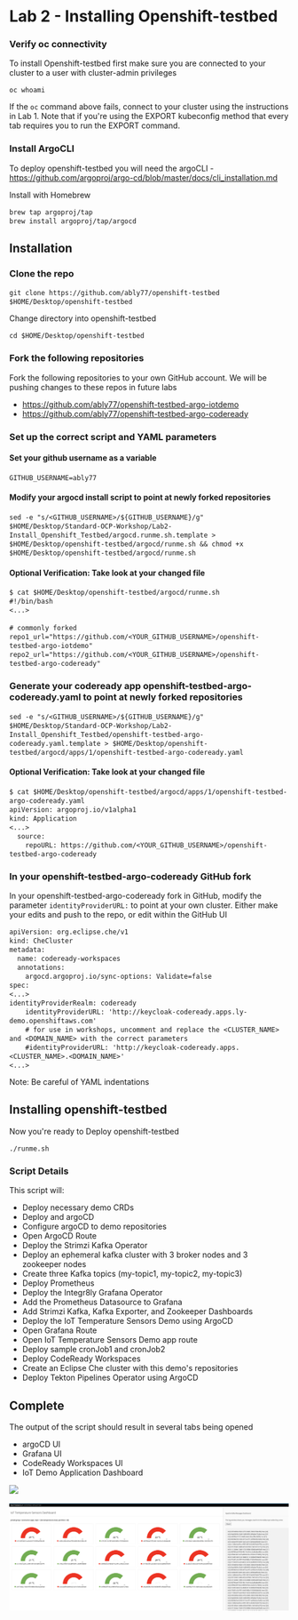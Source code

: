 # Lab 2 - Installing Openshift-testbed

### Verify oc connectivity

To install Openshift-testbed first make sure you are connected to your cluster to a user with cluster-admin privileges
```
oc whoami
```

If the `oc` command above fails, connect to your cluster using the instructions in Lab 1. Note that if you're using the EXPORT kubeconfig method that every tab requires you to run the EXPORT command.

### Install ArgoCLI
To deploy openshift-testbed you will need the argoCLI - https://github.com/argoproj/argo-cd/blob/master/docs/cli_installation.md

Install with Homebrew
```
brew tap argoproj/tap
brew install argoproj/tap/argocd
```

## Installation

### Clone the repo
```
git clone https://github.com/ably77/openshift-testbed $HOME/Desktop/openshift-testbed
```

Change directory into openshift-testbed
```
cd $HOME/Desktop/openshift-testbed
```

### Fork the following repositories
Fork the following repositories to your own GitHub account. We will be pushing changes to these repos in future labs
- https://github.com/ably77/openshift-testbed-argo-iotdemo
- https://github.com/ably77/openshift-testbed-argo-codeready


### Set up the correct script and YAML parameters

#### Set your github username as a variable
```
GITHUB_USERNAME=ably77
```

#### Modify your argocd install script to point at newly forked repositories
```
sed -e "s/<GITHUB_USERNAME>/${GITHUB_USERNAME}/g" $HOME/Desktop/Standard-OCP-Workshop/Lab2-Install_Openshift_Testbed/argocd.runme.sh.template > $HOME/Desktop/openshift-testbed/argocd/runme.sh && chmod +x $HOME/Desktop/openshift-testbed/argocd/runme.sh
```

#### Optional Verification: Take look at your changed file
```
$ cat $HOME/Desktop/openshift-testbed/argocd/runme.sh
#!/bin/bash
<...>

# commonly forked
repo1_url="https://github.com/<YOUR_GITHUB_USERNAME>/openshift-testbed-argo-iotdemo"
repo2_url="https://github.com/<YOUR_GITHUB_USERNAME>/openshift-testbed-argo-codeready"
```

### Generate your codeready app openshift-testbed-argo-codeready.yaml to point at newly forked repositories
```
sed -e "s/<GITHUB_USERNAME>/${GITHUB_USERNAME}/g" $HOME/Desktop/Standard-OCP-Workshop/Lab2-Install_Openshift_Testbed/openshift-testbed-argo-codeready.yaml.template > $HOME/Desktop/openshift-testbed/argocd/apps/1/openshift-testbed-argo-codeready.yaml
```

#### Optional Verification: Take look at your changed file
```
$ cat $HOME/Desktop/openshift-testbed/argocd/apps/1/openshift-testbed-argo-codeready.yaml
apiVersion: argoproj.io/v1alpha1
kind: Application
<...>
  source:
    repoURL: https://github.com/<YOUR_GITHUB_USERNAME>/openshift-testbed-argo-codeready
```

### In your openshift-testbed-argo-codeready GitHub fork

In your openshift-testbed-argo-codeready fork in GitHub, modify the parameter `identityProviderURL:` to point at your own cluster. Either make your edits and push to the repo, or edit within the GitHub UI
```
apiVersion: org.eclipse.che/v1
kind: CheCluster
metadata:
  name: codeready-workspaces
  annotations:
    argocd.argoproj.io/sync-options: Validate=false
spec:
<...>
identityProviderRealm: codeready
    identityProviderURL: 'http://keycloak-codeready.apps.ly-demo.openshiftaws.com'
    # for use in workshops, uncomment and replace the <CLUSTER_NAME> and <DOMAIN_NAME> with the correct parameters
    #identityProviderURL: 'http://keycloak-codeready.apps.<CLUSTER_NAME>.<DOMAIN_NAME>'
<...>
```

Note: Be careful of YAML indentations

## Installing openshift-testbed

Now you're ready to Deploy openshift-testbed
```
./runme.sh
```

### Script Details
This script will:
- Deploy necessary demo CRDs
- Deploy and argoCD
- Configure argoCD to demo repositories
- Open ArgoCD Route
- Deploy the Strimzi Kafka Operator
- Deploy an ephemeral kafka cluster with 3 broker nodes and 3 zookeeper nodes
- Create three Kafka topics (my-topic1, my-topic2, my-topic3)
- Deploy Prometheus
- Deploy the Integr8ly Grafana Operator
- Add the Prometheus Datasource to Grafana
- Add Strimzi Kafka, Kafka Exporter, and Zookeeper Dashboards
- Deploy the IoT Temperature Sensors Demo using ArgoCD
- Open Grafana Route
- Open IoT Temperature Sensors Demo app route
- Deploy sample cronJob1 and cronJob2
- Deploy CodeReady Workspaces
- Create an Eclipse Che cluster with this demo's repositories
- Deploy Tekton Pipelines Operator using ArgoCD

## Complete

The output of the script should result in several tabs being opened
- argoCD UI
- Grafana UI
- CodeReady Workspaces UI
- IoT Demo Application Dashboard

![](https://github.com/ably77/Standard-OCP-Workshop/blob/master/resources/argo1.png)

![](https://github.com/ably77/Standard-OCP-Workshop/blob/master/resources/iotdashboard1.png)

